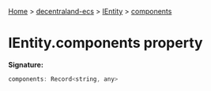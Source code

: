 [Home](./index) &gt; [decentraland-ecs](./decentraland-ecs.md) &gt; [IEntity](./decentraland-ecs.ientity.md) &gt; [components](./decentraland-ecs.ientity.components.md)

# IEntity.components property


**Signature:**
```javascript
components: Record<string, any>
```
